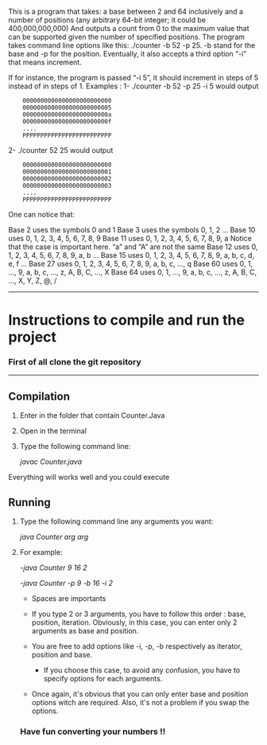 This is a program that takes: a base between 2 and 64 inclusively and a number of positions (any arbitrary 64-bit integer; it could be 400,000,000,000) And outputs a count from 0 to the maximum value that can be supported given the number of specified positions. 
The program takes command line options like this: ./counter -b 52 -p 25. -b stand for the base and -p for the position. 
Eventually, it also accepts a third option “-i” that means increment.

If for instance, the program is passed “-i 5”, it should increment in steps of 5 instead of in steps of 1.
Examples : 
    1- ./counter -b 52 -p 25 -i 5 would output

        0000000000000000000000000
        0000000000000000000000005
        000000000000000000000000a
        000000000000000000000000f
        ....
        PPPPPPPPPPPPPPPPPPPPPPPPP
        
   2- ./counter 52 25 would output
   
        0000000000000000000000000
        0000000000000000000000001
        0000000000000000000000002
        0000000000000000000000003
        ....
        PPPPPPPPPPPPPPPPPPPPPPPPP
        
One can notice that:

Base 2 uses the symbols 0 and 1
Base 3 uses the symbols 0, 1, 2
…
Base 10 uses 0, 1, 2, 3, 4, 5, 6, 7, 8, 9
Base 11 uses 0, 1, 2, 3, 4, 5, 6, 7, 8, 9, a
Notice that the case is important here. “a” and “A” are not the same
Base 12 uses 0, 1, 2, 3, 4, 5, 6, 7, 8, 9, a, b
…
Base 15 uses 0, 1, 2, 3, 4, 5, 6, 7, 8, 9, a, b, c, d, e, f
…
Base 27 uses 0, 1, 2, 3, 4, 5, 6, 7, 8, 9, a, b, c, …, q
Base 60 uses 0, 1, …, 9, a, b, c, …, z, A, B, C, …, X
Base 64 uses 0, 1, …, 9, a, b, c, …, z, A, B, C, …, X, Y, Z, @, /



******************************************************************************************


# Instructions to compile and run the project

### First of all clone the git repository
***

## Compilation
1. Enter in the folder that contain Counter.Java
2. Open in the terminal
3. Type the following command line: 
    
    _javac Counter.java_

Everything will works well and you could execute

## Running 
1. Type the following command line any arguments you want:

    _java Counter arg arg_
2. For example: 

    -_java Counter 9 16 2_

    -_java Counter -p 9 -b 16 -i 2_

    * Spaces are importants
    * If you type 2 or 3 arguments, you have to follow this order : base, position, iteration. Obviously, in this case, you can enter only 2 arguments as base and position.
    * You are free to add options like -i, -p, -b respectively as iterator, position and base.
        
        * If you choose this case, to avoid any confusion, you have to specify options for each arguments.
    
    * Once again, it's obvious that you can only enter base and position options witch are required. Also, it's not a problem if you swap the options.


    ### ****Have fun converting your numbers !!****
